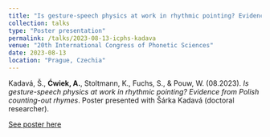 ```yaml
---
title: "Is gesture-speech physics at work in rhythmic pointing? Evidence from Polish counting-out rhymes"
collection: talks
type: "Poster presentation"
permalink: /talks/2023-08-13-icphs-kadava
venue: "20th International Congress of Phonetic Sciences"
date: 2023-08-13
location: "Prague, Czechia"
---
```


Kadavá, Š., <b>Ćwiek, A.</b>, Stoltmann, K., Fuchs, S., & Pouw, W. (08.2023). <i>Is gesture-speech physics at work in rhythmic pointing? Evidence from Polish counting-out rhymes</i>. Poster presented with Šárka Kadavá (doctoral researcher).

[See poster here](https://www.researchgate.net/profile/Sarka-Kadava-2/publication/373076791_Is_Gesture-Speech_Physics_At_Work_In_Rhythmic_Pointing_Evidence_From_Polish_Counting-out_Rhymes/links/64d766cc78e40b48bd43e4f6/Is-Gesture-Speech-Physics-At-Work-In-Rhythmic-Pointing-Evidence-From-Polish-Counting-out-Rhymes.pdf?origin=publicationDetail&_sg%5B0%5D=1HtN81C_Om_YkVuaubMM9Z_nF9gVtnBtHApG2arFIM9WuTiqfF2GTR1m3W1fa0Q3hfbcZWbJ9S8C6wDSg1WxGg.jgmqaxoyGObGPoNUcVH-7-Ws4tO0Z1bcQPUvX3bl2Q6trMTSIRsNIIY33mFoU8iz2qdp8c6NsvVhYyujEK_nXA&_sg%5B1%5D=dY9_joKkW4C1wRFLPVFzCFrAmkcHP7cGsULkLWhqW37f_TMG--uztagDGS7Gb3DaR2JlmwQaQ7N_jgBw0HpkhuHwfwopRXbmi0UUd9K2JmLs.jgmqaxoyGObGPoNUcVH-7-Ws4tO0Z1bcQPUvX3bl2Q6trMTSIRsNIIY33mFoU8iz2qdp8c6NsvVhYyujEK_nXA&_iepl=&_rtd=eyJjb250ZW50SW50ZW50IjoibWFpbkl0ZW0ifQ%3D%3D&_tp=eyJjb250ZXh0Ijp7ImZpcnN0UGFnZSI6Il9kaXJlY3QiLCJwYWdlIjoicHVibGljYXRpb24iLCJwcmV2aW91c1BhZ2UiOiJwcm9maWxlIiwicG9zaXRpb24iOiJwYWdlSGVhZGVyIn19)
